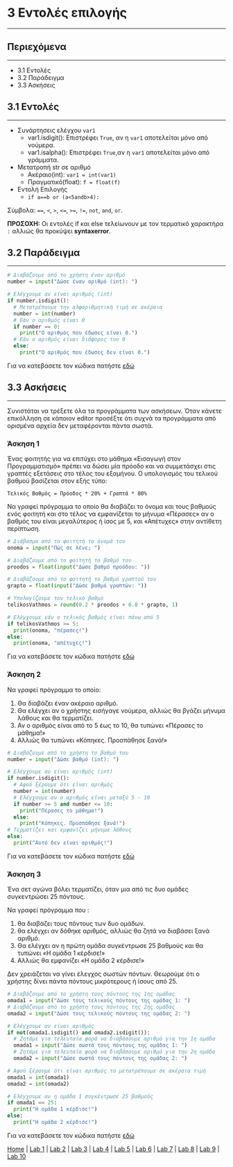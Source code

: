 # 3 Εντολές επιλογής

---

## Περιεχόμενα

---

- 3.1 Εντολές
- 3.2 Παράδειγμα
- 3.3 Ασκήσεις

## 3.1 Εντολές

---

- Συνάρτησεις ελέγχου `var1`
  - var1.isdigit(): Επιστρέφει `True`, αν η `var1` αποτελείται μόνο από νούμερα.
  - var1.isalpha(): Επιστρέφει `True`,αν η `var1` αποτελείται μόνο από γράμματα.
- Μετατροπή str σε αριθμό
  - Ακέραιο(int): `var1 = int(var1)`
  - Πραγματικό(float): `f = float(f)`
- Εντολή Επιλογής
  - `if a==b or (a<5andb>4):`

Σύμβολα: `==`, `<`, `>`, `<=`, `>=`, `!=`, `not`, `and`, `or`.

**ΠΡΟΣΟΧΗ:** Οι εντολές if και else τελείωνουν με τον τερματικό χαρακτήρα `:` αλλιώς θα προκύψει **syntaxerror**.

## 3.2 Παράδειγμα

---

<!--
```python
# Διαβάζουμε από το χρήστη έναν αριθμό
number = input("Δώσε έναν αριθμό (int): ").strip()

# Ελέγχουμε αν είναι αριθμός (int)
if number.isdigit():
  # Μετατρέπουμε την αλφαριθμητική τιμή σε ακέραια
  number = int(number)
  # Εάν ο αριθμός είναι 0
  if number == 0:
    print("Ο αριθμός που έδωσες είναι 0.")
  # Εάν ο αριθμός είναι διάφορος του 0
  else:
    print("Ο αριθμός που έδωσες δεν είναι 0.")
```
-->

```python
# Διαβάζουμε από το χρήστη έναν αριθμό
number = input("Δώσε έναν αριθμό (int): ")

# Ελέγχουμε αν είναι αριθμός (int)
if number.isdigit():
  # Μετατρέπουμε την αλφαριθμητική τιμή σε ακέραια
  number = int(number)
  # Εάν ο αριθμός είναι 0
  if number == 0:
    print("Ο αριθμός που έδωσες είναι 0.")
  # Εάν ο αριθμός είναι διάφορος του 0
  else:
    print("Ο αριθμός που έδωσες δεν είναι 0.")
```

Για να κατεβάσετε τον κώδικα πατήστε [εδώ](source/lab_03/lab_03_example_1.py)

## 3.3 Ασκήσεις

---

Συνιστάται να τρέξετε όλα τα προγράμματα των ασκήσεων. Όταν κάνετε επικόλληση σε κάποιον editor προσέξτε ότι συχνά τα προγράμματα από ορισμένα αρχεία δεν μεταφέρονται πάντα σωστά.

### Άσκηση 1

Ένας φοιτητής για να επιτύχει στο μάθημα «Εισαγωγή στον Προγραμματισμό» πρέπει να δώσει μία πρόοδο και να συμμετάσχει στις γραπτές εξετάσεις στο τέλος του εξαμήνου. Ο υπολογισμός του τελικού βαθμού βασίζεται στον εξής τύπο:

`Τελικός Βαθμός = Πρόοδος * 20% + Γραπτά * 80%`

Να γραφεί πρόγραμμα το οποίο θα διαβάζει το όνομα και τους βαθμούς ενός φοιτητή και στο τέλος να εμφανίζεται το μήνυμα «Πέρασες» αν ο βαθμός του είναι μεγαλύτερος ή ίσος με 5, και «Απέτυχες» στην αντίθετη περίπτωση.

<!--
```python
# Διάβασμα από το φοιτητή το όνομά του
onoma = input("Δώσε όνομα φοιτητή: ").strip()

# Διαβάζουμε από το φοιτητή το βαθμό του
proodos = float(input("Δώσε βαθμό προόδου: ").strip())

# Διαβάζουμε από το φοιτητή το βαθμό γραπτού του
graptο = float(input("Δώσε βαθμό γραπτών: ").strip())

# Υπολογίζουμε τον τελικό βαθμό
telikosVathmos = round(0.2 * proodos + 0.8 * graptο, 1)

# εάν το όνομα τελειώνει σε 'ς' ή 's'
if (onoma[-1] == 's') or (onoma[-1] == 'ς'):
  # Σβήσε το τελευταίο γράμμα
  onoma = onoma[:-1]
    
# Κάνε το πρώτο γράμμα κεφαλαίο
onoma = onoma[0].upper() + onoma[1:]

# Ελέγχουμε εάν ο τελικός βαθμός είναι πάνω από 5
if telikosVathmos >= 5:
  print(onoma, "πέρασες!")
else:
  print(onoma, "απέτυχες!")
```
-->

```python
# Διάβασμα από το φοιτητή το όνομά του
onoma = input("Πώς σε λένε; ")

# Διαβάζουμε από το φοιτητή το βαθμό του
proodos = float(input("Δώσε βαθμό προόδου: "))

# Διαβάζουμε από το φοιτητή το βαθμό γραπτού του
graptο = float(input("Δώσε βαθμό γραπτών: "))

# Υπολογίζουμε τον τελικό βαθμό
telikosVathmos = round(0.2 * proodos + 0.8 * graptο, 1)

# Ελέγχουμε εάν ο τελικός βαθμός είναι πάνω από 5
if telikosVathmos >= 5:
  print(onoma, "πέρασες!")
else:
  print(onoma, "απέτυχες!")
```

Για να κατεβάσετε τον κώδικα πατήστε [εδώ](source/lab_03/lab_03_exercise_1.py)

### Άσκηση 2

Να γραφεί πρόγραμμα το οποίο:

1. Θα διαβάζει έναν ακέραιο αριθμό.
2. Θα ελέγχει αν ο χρήστης εισήγαγε νούμερα, αλλιώς θα βγάζει μήνυμα λάθους και θα τερματίζει.
3. Αν ο αριθμός είναι από το 5 έως το 10, θα τυπώνει «Πέρασες το μάθημα!»
4. Αλλιώς θα τυπώνει «Κόπηκες. Προσπάθησε ξανά!»

<!--
```python
# Διαβάζουμε από το χρήστη έναν αριθμό
number = input("Δώσε βαθμό (int): ").strip()

# Ελέγχουμε αν είναι αριθμός (int)
if number.isdigit():
  # Αφού ξέρουμε ότι είναι αριθμός
  number = int(number)
  # Ελέγχουμε αν ο αριθμός είναι μεταξύ 5 - 10
  if number >= 5 and number <= 10:
    print("Πέρασες το μάθημα!")
  else:
    print("Κόπηκες. Προσπάθησε ξανά!")
# Τερματίζει και εμφανίζει μήνυμα λάθους
else:
  print("Αυτό δεν είναι αριθμός!")
```
-->

```python
# Διαβάζουμε από το χρήστη το βαθμό του
number = input("Δώσε βαθμό (int): ")

# Ελέγχουμε αν είναι αριθμός (int)
if number.isdigit():
  # Αφού ξέρουμε ότι είναι αριθμός
  number = int(number)
  # Ελέγχουμε αν ο αριθμός είναι μεταξύ 5 - 10
  if number >= 5 and number <= 10:
    print("Πέρασες το μάθημα!")
  else:
    print("Κόπηκες. Προσπάθησε ξανά!")
# Τερματίζει και εμφανίζει μήνυμα λάθους
else:
  print("Αυτό δεν είναι αριθμός!")
```

Για να κατεβάσετε τον κώδικα πατήστε [εδώ](source/lab_03/lab_03_exercise_2.py)

### Άσκηση 3

Ένα σετ αγώνα βόλει τερματίζει, όταν μια από τις δυο ομάδες συγκεντρώσει 25 πόντους.

Να γραφεί πρόγραμμα που :

1. θα διαβάζει τους πόντους των δυο ομάδων.
2. θα ελέγχει αν δόθηκε αριθμός, αλλιώς θα ζητά να διαβάσει ξανά αριθμό.
3. Θα ελέγχει αν η πρώτη ομάδα συγκέντρωσε 25 βαθμούς και θα τυπώνει «Η ομάδα 1 κέρδισε!»
4. Αλλιώς θα εμφανίζει «Η ομάδα 2 κέρδισε!»

Δεν χρειάζεται να γίνει έλεγχος σωστών πόντων. Θεωρούμε ότι ο χρήστης δίνει πάντα πόντους μικρότερους ή ίσους από 25.

<!--
```python
# Διαβάζουμε από το χρήστη τους πόντους της 1ης ομάδας
omada1 = input("Δώσε τους τελικούς πόντους της ομάδας 1: ").strip()
# Διαβάζουμε από το χρήστη τους πόντους της 2ης ομάδας
omada2 = input("Δώσε τους τελικούς πόντους της ομάδας 2: ").strip()

# Ελέγχουμε αν είναι αριθμός
if not(omada1.isdigit() and omada2.isdigit()):
  # Ζητάμε για τελευταία φορά να διαβάσουμε αριθμό για την 1η ομάδα
  omada1 = input("Δώσε σωστά τους πόντους της ομάδας 1: ").strip()
  # Ζητάμε για τελευταία φορά να διαβάσουμε αριθμό για την 2η ομάδα
  omada2 = input("Δώσε σωστά τους πόντους της ομάδας 2: ").strip()

# Αφού ξέρουμε ότι είναι αριθμός το μετατρέπουμε σε ακέραια τιμή
omada1 = int(omada1)
omada2 = int(omada2)

# Ελέγχουμε αν η ομάδα 1 συγκέντρωσε 25 βαθμούς
if omada1 == 25:
  print("Η ομάδα 1 κέρδισε!")
else:
  print("Η ομάδα 2 κέρδισε!")
```
-->

```python
# Διαβάζουμε από το χρήστη τους πόντους της 1ης ομάδας
omada1 = input("Δώσε τους τελικούς πόντους της ομάδας 1: ")
# Διαβάζουμε από το χρήστη τους πόντους της 2ης ομάδας
omada2 = input("Δώσε τους τελικούς πόντους της ομάδας 2: ")

# Ελέγχουμε αν είναι αριθμός
if not(omada1.isdigit() and omada2.isdigit()):
  # Ζητάμε για τελευταία φορά να διαβάσουμε αριθμό για την 1η ομάδα
  omada1 = input("Δώσε σωστά τους πόντους της ομάδας 1: ")
  # Ζητάμε για τελευταία φορά να διαβάσουμε αριθμό για την 2η ομάδα
  omada2 = input("Δώσε σωστά τους πόντους της ομάδας 2: ")

# Αφού ξέρουμε ότι είναι αριθμός το μετατρέπουμε σε ακέραια τιμή
omada1 = int(omada1)
omada2 = int(omada2)

# Ελέγχουμε αν η ομάδα 1 συγκέντρωσε 25 βαθμούς
if omada1 == 25:
  print("Η ομάδα 1 κέρδισε!")
else:
  print("Η ομάδα 2 κέρδισε!")
```

Για να κατεβάσετε τον κώδικα πατήστε [εδώ](source/lab_03/lab_03_exercise_3.py)

[Home](../README.md) | [Lab 1](lab_01.md) | [Lab 2](lab_02.md) | [Lab 3](lab_03.md) | [Lab 4](lab_04.md) | [Lab 5](lab_05.md) | [Lab 6](lab_06.md) | [Lab 7](lab_07.md) | [Lab 8](lab_08.md) | [Lab 9](lab_09.md) | [Lab 10](lab_10.md)
